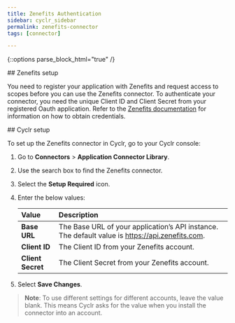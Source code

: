 ```yaml
---
title: Zenefits Authentication
sidebar: cyclr_sidebar
permalink: zenefits-connector
tags: [connector]

---
```

{::options parse_block_html="true" /}
<section class="card">
## Zenefits setup

You need to register your application with Zenefits and request access to scopes before you can use the Zenefits connector. To authenticate your connector, you need the unique Client ID and Client Secret from your registered Oauth application. Refer to the [Zenefits documentation](https://developers.zenefits.com/docs/auth) for information on how to obtain credentials.


</section>
<section class="card">
## Cyclr setup

To set up the Zenefits connector in Cyclr, go to your Cyclr console:

1. Go to **Connectors** > **Application Connector Library**.

2. Use the search box to find the Zenefits connector.

3. Select the **Setup Required** icon.

4. Enter the below values:

   | Value             | Description                                                  |
   | :---------------- | :----------------------------------------------------------- |
   | **Base URL**      | The Base URL of your application’s API instance. The default value is https://api.zenefits.com. |
   | **Client ID**     | The Client ID from your Zenefits account.                    |
   | **Client Secret** | The Client Secret from your Zenefits account.                |

5. Select **Save Changes**.

> **Note**: To use different settings for different accounts, leave the value blank. This means Cyclr asks for the value when you install the connector into an account.



</section>
